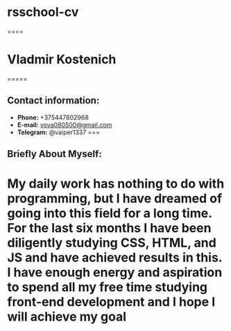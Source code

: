 # rsschool-cv
====
# Vladmir Kostenich
=====
## Contact information:

* **Phone:** +375447802968
* **E-mail:** vova080500@gmail.com
* **Telegram:** @vaiper1337
===
## **Briefly About Myself:**


My daily work has nothing to do with programming, but I have dreamed of going into this field for a long time. For the last six months I have been diligently studying CSS, HTML, and JS and have achieved results in this. I have enough energy and aspiration to spend all my free time studying front-end development and I hope I will achieve my goal
====